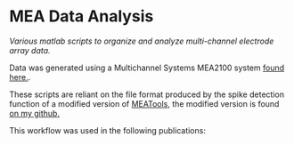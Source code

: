 # MEA Data Analysis
*Various matlab scripts to organize and analyze multi-channel electrode array data.*

Data was generated using a Multichannel Systems MEA2100 system [found here.](https://www.multichannelsystems.com/products/mea2100-systems).

These scripts are reliant on the file format produced by the spike detection function of a modified version of [MEATools](https://github.com/dbridges/mea-tools), the modified version is found [on my github.](https://github.com/Lswhiteh/mea-tools)

This workflow was used in the following publications:

